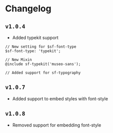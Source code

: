 # Changelog

## `v1.0.4`

- Added typekit support

```
// New setting for $sf-font-type
$sf-font-type: 'typekit';

// New Mixin
@include sf-typekit('museo-sans');

// Added support for sf-typography
```

## `v1.0.7`

- Added support to embed styles with font-style

## `v1.0.8`

- Removed support for embedding font-style